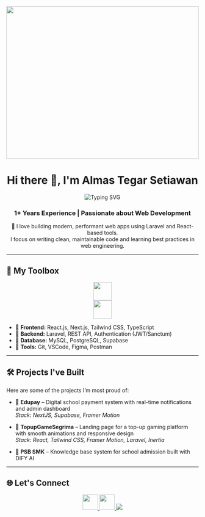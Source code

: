 <img align="center" width="100%" height="200px" src="https://media0.giphy.com/media/v1.Y2lkPTc5MGI3NjExOHQ5Z2NvcXR3ZzQ5a2xkb3FmbTZjeTl3dWluNms0Zjl5NXMydnNhYSZlcD12MV9pbnRlcm5hbF9naWZfYnlfaWQmY3Q9Zw/whoXRhu4Qj07eomK5x/giphy.gif" style="object-fit: cover; height: 400px;">

<h1 align="center">Hi there 👋, I'm Almas Tegar Setiawan</h1>

<p align="center">
  <img src="https://readme-typing-svg.herokuapp.com?font=Fira+Code&pause=1000&color=00C4FF&center=true&vCenter=true&width=435&lines=Fullstack+Engineer;Laravel+%2B+React+Developer;Always+Learning;Let’s+Build+Together!" alt="Typing SVG" />
</p>

<h3 align="center">1+ Years Experience | Passionate about Web Development</h3>

<p align="center">
  🚀 I love building modern, performant web apps using Laravel and React-based tools.<br/>
  I focus on writing clean, maintainable code and learning best practices in web engineering.
</p>


---

## 🧰 My Toolbox

<p align="center">
  <img src="https://skillicons.dev/icons?i=html,css,js,ts,react,nextjs,laravel" height="48" />
  <br/>
  <img src="https://skillicons.dev/icons?i=mysql,postgresql,supabase,git,vscode,figma" height="48" />
</p>

- 🔹 **Frontend:** React.js, Next.js, Tailwind CSS, TypeScript  
- 🔹 **Backend:** Laravel, REST API, Authentication (JWT/Sanctum)  
- 🔹 **Database:** MySQL, PostgreSQL, Supabase  
- 🔹 **Tools:** Git, VSCode, Figma, Postman  

---

## 🛠️ Projects I've Built

Here are some of the projects I’m most proud of:

- 🔸 **Edupay** – Digital school payment system with real-time notifications and admin dashboard  
  _Stack: NextJS, Supabase, Framer Motion_

- 🔸 **TopupGameSegrima** – Landing page for a top-up gaming platform with smooth animations and responsive design  
  _Stack: React, Tailwind CSS, Framer Motion, Laravel, Inertia_

- 🔸 **PSB SMK** – Knowledge base system for school admission built with DIFY AI

---

## 🌐 Let's Connect

<p align="center">
  <a href="https://www.linkedin.com/in/almastegar/" target="_blank">
    <img src="https://skillicons.dev/icons?i=linkedin" width="40" />
  </a>
  <a href="mailto:almastegar@example.com">
    <img src="https://skillicons.dev/icons?i=gmail" width="40" />
  </a>
  <a href="https://yourportfolio.com" target="_blank">
    <img src="https://img.shields.io/badge/Portfolio-000?style=for-the-badge&logo=vercel&logoColor=white" />
  </a>
</p>
